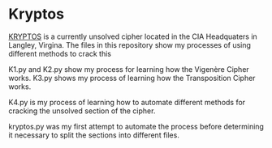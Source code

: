 # Kryptos

[KRYPTOS](https://en.wikipedia.org/wiki/Kryptos) is a currently unsolved cipher located in the CIA Headquaters in Langley, Virgina. The files in this repository show my processes of using different methods to crack this 

K1.py and K2.py show my process for learning how the Vigenère Cipher works.
K3.py shows my process of learning how the Transposition Cipher works.

K4.py is my process of learning how to automate different methods for cracking the unsolved section of the cipher.

kryptos.py was my first attempt to automate the process before determining it necessary to split the sections into different files.
